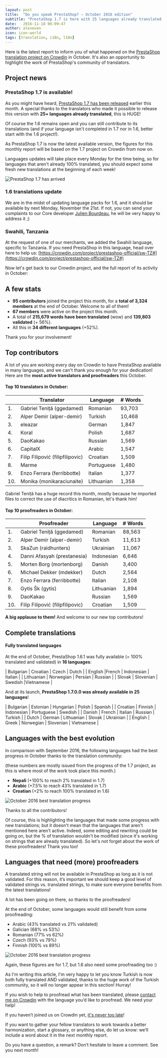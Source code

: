 ```yaml
---
layout: post
title:  "Do you speak PrestaShop? – October 2016 edition"
subtitle: "PrestaShop 1.7 is here with 25 languages already translated, hurrah!"
date:   2016-11-18 06:09:47
author: alexeven
icon: icon-world
tags: [translation, i18n, l10n]
---
```



Here is the latest report to inform you of what happened on the [PrestaShop translation project on Crowdin](https://crowdin.com/project/prestashop-official) in October. It's also an opportunity to highlight the work of PrestaShop's community of translators.

## Project news


### PrestaShop 1.7 is available!

As you might have heard, [PrestaShop 1.7 has been released](http://build.prestashop.com/news/prestashop-1-7-0-0-released/) earlier this month.
A special thanks to the translators who made it possible to release this version with **25+ languages already translated**, this is HUGE!

Of course the 1.6 remains open and you can still contribute to its translations (and if your language isn't completed in 1.7 nor in 1.6, better start with the 1.6 project!).

As PrestaShop 1.7 is now the latest available version, the figures for this monthly report will be based on the 1.7 project on Crowdin from now on.

Languages updates will take place every Monday for the time being, so for languages that aren't already 100% translated, you should expect some fresh new translations at the beginning of each week!

![PrestaShop 1.7 has arrived](/assets/images/2016/11/Badge1.7-Color.png)


### 1.6 translations update

We are in the midst of updating language packs for 1.6, and it should be available by next Monday, November the 21st.
If not, you can send your complaints to our Core developer <a href="mailto:julien.bourdeau@prestashop.com">Julien Bourdeau</a>, he will be very happy to address it ;)

### Swahili, Tanzania

At the request of one of our merchants, we added the Swahili language, specific to Tanzania. If you need PrestaShop in this language, head over here to help us:
[https://crowdin.com/project/prestashop-official/sw-TZ#](https://crowdin.com/project/prestashop-official/sw-TZ#)


Now let's get back to our Crowdin project, and the full report of its activity in October:

## A few stats

* **95 contributors** joined the project this month, for a **total of 3,324 members** at the end of October. Welcome to all of them!
* **67 members** were active on the project this month.
* A total of **215,679 words have been translated** (wow) and **139,803 validated** (+ 56%).
* All this in **34 different languages** (+52%).


Thank you for your involvement!

## Top contributors

A lot of you are working every day on Crowdin to have PrestaShop available in many languages, and we can't thank you enough for your dedication! Here are the **most active translators and proofreaders** this October.

#### Top 10 translators in October:

| |Translator | Language | # Words
|-|---------- | -------- | ----------------
 1. | Gabriel Teniță (ggedamed)| Romanian  | 93,703
 2. | Alper Demir (alper-demir) | Turkish  | 10,468
 3. | eleazar | German | 1,847
 4. | Koral | Polish | 1,687
 5. | DaoKakao | Russian | 1,569
 6. | CapitalX | Arabic | 1,547
 7. | Filip Filipović (filipfilipovic) | Croatian | 1,509
 8. | Marme | Portuguese | 1,480
 9. | Enzo Ferrara (ferribbotte) | Italian | 1,377
10. | Monika (monikaraciunaite) | Lithuanian | 1,358

Gabriel Teniță has a huge record this month, mostly because he imported files to correct the use of diacritics in Romanian, let's thank him!


#### Top 10 proofreaders in October:

| | Proofreader | Language | # Words
|-| ---------- | -------- | ----------------
 1. | Gabriel Teniță (ggedamed)| Romanian  | 88,563
 2. | Alper Demir (alper-demir) | Turkish  | 11,613
 3. | SkaZun (raidhunters) | Ukrainian | 11,067
 4. | Danni Afasyah (prestanesia)| Indonesian | 6,646
 5. | Morten Borg (mortenborg) | Danish | 3,400
 6. | Michael Dekker (mdekker) | Dutch | 2,564
 7. | Enzo Ferrara (ferribbotte) | Italian | 2,108
 8. | Gytis Šk (gytis) | Lithuanian | 1,894
 9. | DaoKakao | Russian | 1,569
10. | Filip Filipović (filipfilipovic) | Croatian | 1,509

**A big applause to them!** And welcome to our new top contributors!


## Complete translations

#### Fully translated languages

At the end of October, PrestaShop 1.6.1 was fully available (= 100% translated and validated) in **16 languages**:

| Bulgarian | Croatian | Czech | Dutch |
|  English |French | Indonesian | Italian |
| Lithuanian | Norwegian | Persian | Russian |
| Slovak | Slovenian | Swedish |Vietnamese |


And at its launch, **PrestaShop 1.7.0.0 was already available in 25 languages**!

| Bulgarian | Estonian | Hungarian | Polish | Spanish |
| Croatian | Finnish | Indonesian | Portuguese | Swedish |
| Danish | French | Italian | Russian | Turkish |
| Dutch | German | Lithuanian | Slovak | Ukrainian |
| English | Greek | Norwegian | Slovenian | Vietnamese |



## Languages with the best evolution

In comparison with September 2016, the following languages had the best progress in October thanks to the translation community:

(these numbers are mostly issued from the progress of the 1.7 project, as this is where most of the work took place this month.)

* **Nepali** (+100% to reach 2% translated in 1.7)
* **Arabic** (+7.5% to reach 43% translated in 1.7)
* **Croatian** (+2% to reach 100% translated in 1.6)

![October 2016 best translation progress](/assets/images/2016/11/Build_Crowdin_progress_Oct16.png)

Thanks to all the contributors!

Of course, this is highlighting the languages that made some progress with new translations; but it doesn't mean that the languages that aren't mentioned here aren't active. Indeed, some editing and rewriting could be going on, but the % of translation wouldn't be modified (since it's working on strings that are already translated). So let's not forget about the work of these proofreaders! Thank you too!

## Languages that need (more) proofreaders

A translated string will not be available in PrestaShop as long as it is not validated. For this reason, it’s important we should keep a good level of validated strings vs. translated strings, to make sure everyone benefits from the latest translations!

A lot has been going on there, so thanks to the proofreaders!

At the end of October, some languages would still benefit from some proofreading:

* Arabic (43% translated vs 21% validated)
* Galician (68% vs 53%)
* Romanian (77% vs 62%)
* Czech (93% vs 79%)
* Finnish (100% vs 89%)


![October 2016 best translation progress](/assets/images/2016/11/Build_Crowdin_proofreading_Oct16.png)

Again, these figures are for 1.7, but 1.6 also need some proofreading too :)

As I'm writing this article, I'm very happy to let you know Turkish is now both fully translated AND validated, thanks to the huge work of the Turkish community, so it will no longer appear in this section! Hurray!

If you wish to help to proofread what has been translated, please [contact me on Crowdin](https://crowdin.com/profile/alex-even) with the language you’d like to proofread. We need your help!



If you haven’t joined us on Crowdin yet, [it's never too late](https://crowdin.com/project/prestashop-official)!

If you want to gather your fellow translators to work towards a better harmonization, start a glossary, or anything else, do let us know: we’ll include a word about it in the next monthly report.

Do you have a question, a remark? Don’t hesitate to leave a comment. See you next month!
